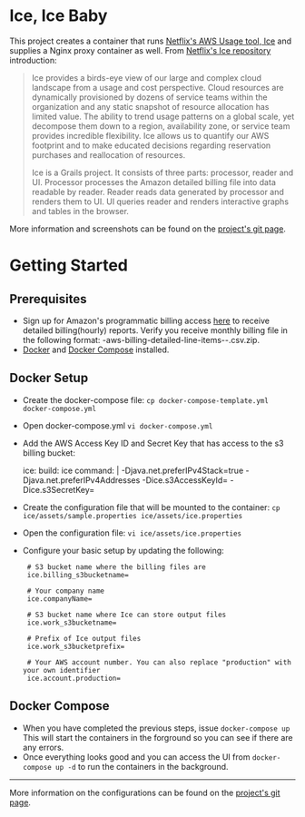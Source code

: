 # Ice, Ice Baby 

This project creates a container that runs [Netflix's AWS Usage tool, Ice](https://github.com/Netflix/ice) and supplies a Nginx proxy container as well. From [Netflix's Ice repository](https://github.com/Netflix/ice) introduction:

> Ice provides a birds-eye view of our large and complex cloud landscape
> from a usage and cost perspective. Cloud resources are dynamically
> provisioned by dozens of service teams within the organization and any
> static snapshot of resource allocation has limited value. The ability
> to trend usage patterns on a global scale, yet decompose them down to
> a region, availability zone, or service team provides incredible
> flexibility. Ice allows us to quantify our AWS footprint and to make
> educated decisions regarding reservation purchases and reallocation of
> resources.
> 
> Ice is a Grails project. It consists of three parts: processor, reader
> and UI. Processor processes the Amazon detailed billing file into data
> readable by reader. Reader reads data generated by processor and
> renders them to UI. UI queries reader and renders interactive graphs
> and tables in the browser.

More information and screenshots can be found on the [project's git page](https://github.com/Netflix/ice). 

# Getting Started

## Prerequisites 

 - Sign up for Amazon's programmatic billing access [here](http://docs.aws.amazon.com/awsaccountbilling/latest/aboutv2/detailed-billing-reports.html) to receive detailed billing(hourly) reports. Verify you receive monthly billing file in the following format: <accountid>-aws-billing-detailed-line-items-<year>-<month>.csv.zip.
 - [Docker](https://docs.docker.com/installation/) and [Docker Compose](https://docs.docker.com/compose/install/) installed.

## Docker Setup

 - Create the docker-compose file: `cp docker-compose-template.yml docker-compose.yml` 
 - Open docker-compose.yml `vi docker-compose.yml`
 - Add the AWS Access Key ID and Secret Key that has access to the s3 billing bucket:

    ice:
      build: ice
      command: |
        -Djava.net.preferIPv4Stack=true
        -Djava.net.preferIPv4Addresses
        -Dice.s3AccessKeyId=<s3AccessKeyId>
        -Dice.s3SecretKey=<s3SecretKeyId> 
       
 - Create the configuration file that will be mounted to the container:  `cp ice/assets/sample.properties ice/assets/ice.properties`
 - Open the configuration file:  `vi ice/assets/ice.properties` 
 - Configure your basic setup by updating the following:

    
	    # S3 bucket name where the billing files are
	    ice.billing_s3bucketname=
	    
	    # Your company name
	    ice.companyName=
	    
	    # S3 bucket name where Ice can store output files
	    ice.work_s3bucketname=
	    
	    # Prefix of Ice output files
	    ice.work_s3bucketprefix=
	    
	    # Your AWS account number. You can also replace "production" with your own identifier 
	    ice.account.production=

## Docker Compose

 - When you have completed the previous steps, issue `docker-compose up` This will start the containers in the forground so you can see if there are any errors.
 - Once everything looks good and you can access the UI from `docker-compose up -d` to run the containers in the background.

----------

More information on the configurations can be found on the [project's git page](https://github.com/Netflix/ice). 

